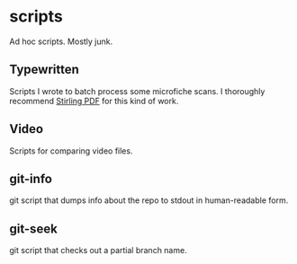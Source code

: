 # scripts
Ad hoc scripts. Mostly junk.

## Typewritten

Scripts I wrote to batch process some microfiche scans. I thoroughly recommend [Stirling PDF](https://github.com/Stirling-Tools/Stirling-PDF) for this kind of work.

## Video

Scripts for comparing video files.

## git-info

git script that dumps info about the repo to stdout in human-readable form.

## git-seek

git script that checks out a partial branch name.
